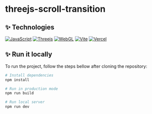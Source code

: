 # threejs-scroll-transition

## ✨ Technologies

[![JavaScript](https://img.shields.io/badge/-JavaScript-f0db4f?style=flat&logo=javascript&logoColor=ffffff)](https://www.javascript.com/)
[![Threejs](https://img.shields.io/badge/-Three.js-049ef4?style=flat&logo=Threejs&logoColor=ffffff)](https://threejs.org/)
[![WebGL](https://img.shields.io/badge/-WebGL-33a933?style=flat&logo=WebGL&logoColor=ffffff)](https://get.webgl.org/)
[![Vite](https://img.shields.io/badge/-Vite-%23646CFF?style=flat&logo=Vite&logoColor=ffffff)](https://vitejs.dev/)
[![Vercel](https://img.shields.io/badge/-Vercel-171717?style=flat&logo=Vercel&logoColor=ffffff)](https://vercel.com/docs)

## ✨ Run it locally

To run the project, follow the steps bellow after cloning the repository:

```bash
# Install dependencies
npm install

# Run in production mode
npm run build

# Run local server
npm run dev
```
